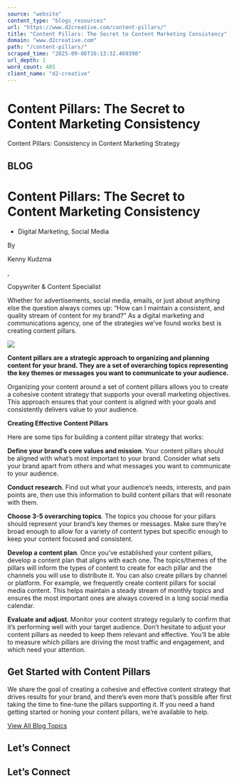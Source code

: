```yaml
---
source: "website"
content_type: "blogs_resources"
url: "https://www.d2creative.com/content-pillars/"
title: "Content Pillars: The Secret to Content Marketing Consistency"
domain: "www.d2creative.com"
path: "/content-pillars/"
scraped_time: "2025-09-06T16:13:32.469390"
url_depth: 1
word_count: 485
client_name: "d2-creative"
---
```


# Content Pillars: The Secret to Content Marketing Consistency

Content Pillars: Consistency in Content Marketing Strategy

## BLOG

# Content Pillars: The Secret to Content Marketing Consistency

*   Digital Marketing, Social Media

By

Kenny Kudzma

,

Copywriter & Content Specialist

Whether for advertisements, social media, emails, or just about anything else the question always comes up: “How can I maintain a consistent, and quality stream of content for my brand?” As a digital marketing and communications agency, one of the strategies we’ve found works best is creating content pillars.

![](https://d2creativestg.wpenginepowered.com/wp-content/uploads/2023/06/content-pillars.png)

**Content pillars are a strategic approach to organizing and planning content for your brand. They are a set of overarching topics representing the key themes or messages you want to communicate to your audience.**

Organizing your content around a set of content pillars allows you to create a cohesive content strategy that supports your overall marketing objectives. This approach ensures that your content is aligned with your goals and consistently delivers value to your audience.

**Creating Effective Content Pillars**

Here are some tips for building a content pillar strategy that works:

**Define your brand’s core values and mission**. Your content pillars should be aligned with what’s most important to your brand. Consider what sets your brand apart from others and what messages you want to communicate to your audience.

**Conduct research**. Find out what your audience’s needs, interests, and pain points are, then use this information to build content pillars that will resonate with them.

**Choose 3-5 overarching topics**. The topics you choose for your pillars should represent your brand’s key themes or messages. Make sure they’re broad enough to allow for a variety of content types but specific enough to keep your content focused and consistent.

**Develop a content plan**. Once you’ve established your content pillars, develop a content plan that aligns with each one. The topics/themes of the pillars will inform the types of content to create for each pillar and the channels you will use to distribute it. You can also create pillars by channel or platform. For example, we frequently create content pillars for social media content. This helps maintain a steady stream of monthly topics and ensures the most important ones are always covered in a long social media calendar.

**Evaluate and adjust**. Monitor your content strategy regularly to confirm that it’s performing well with your target audience. Don’t hesitate to adjust your content pillars as needed to keep them relevant and effective. You’ll be able to measure which pillars are driving the most traffic and engagement, and which need your attention.

## **Get Started with Content Pillars**

We share the goal of creating a cohesive and effective content strategy that drives results for your brand, and there’s even more that’s possible after first taking the time to fine-tune the pillars supporting it. If you need a hand getting started or honing your content pillars, we’re available to help.

[View All Blog Topics](https://www.d2creative.com/blog/)

## Let’s Connect

## Let’s Connect